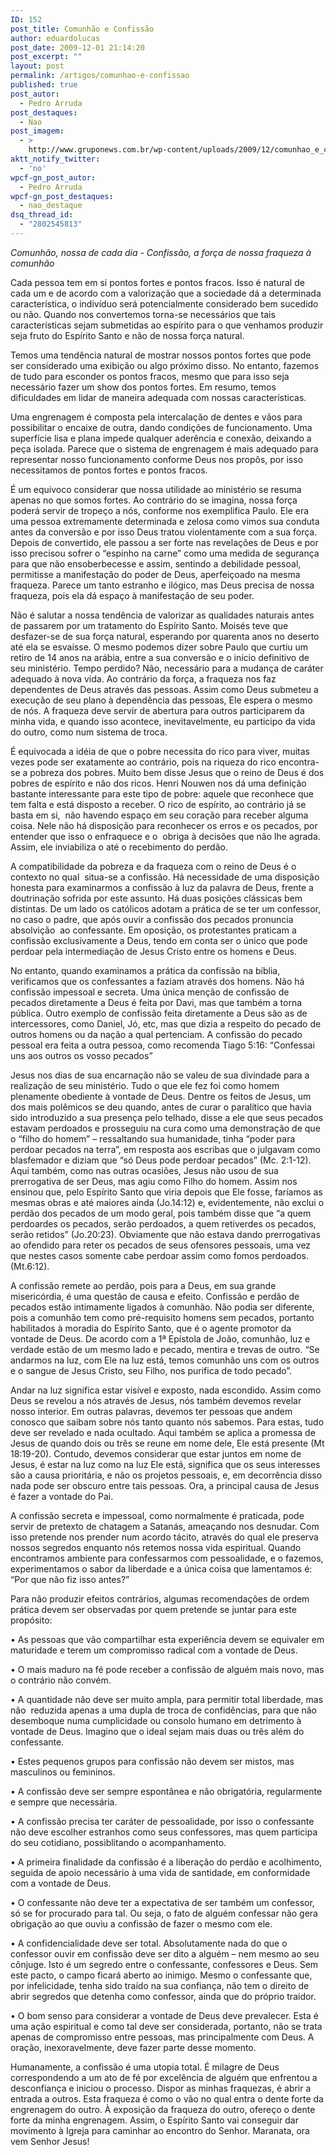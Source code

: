 ```yaml
---
ID: 152
post_title: Comunhão e Confissão
author: eduardolucas
post_date: 2009-12-01 21:14:20
post_excerpt: ""
layout: post
permalink: /artigos/comunhao-e-confissao
published: true
post_autor:
  - Pedro Arruda
post_destaques:
  - Nao
post_imagem:
  - >
    http://www.gruponews.com.br/wp-content/uploads/2009/12/comunhao_e_confissao.jpg
aktt_notify_twitter:
  - 'no'
wpcf-gn_post_autor:
  - Pedro Arruda
wpcf-gn_post_destaques:
  - nao_destaque
dsq_thread_id:
  - "2802545813"
---
```

<em>Comunhão, nossa de cada dia - Confissão, a força de nossa fraqueza à comunhão</em>

Cada pessoa tem em si pontos fortes e pontos fracos. Isso é natural de cada um e de acordo com a valorização que a sociedade dá a determinada característica, o indivíduo será potencialmente considerado bem sucedido ou não. Quando nos convertemos torna-se necessários que tais características sejam submetidas ao espírito para o que venhamos produzir seja fruto do Espírito Santo e não de nossa força natural.

Temos uma tendência natural de mostrar nossos pontos fortes que pode ser considerado uma exibição ou algo próximo disso. No entanto, fazemos de tudo para esconder os pontos fracos, mesmo que para isso seja necessário fazer um show dos pontos fortes. Em resumo, temos dificuldades em lidar de maneira adequada com nossas características.

Uma engrenagem é composta pela intercalação de dentes e vãos para possibilitar o encaixe de outra, dando condições de funcionamento. Uma superfície lisa e plana impede qualquer aderência e conexão, deixando a peça isolada. Parece que o sistema de engrenagem é mais adequado para representar nosso funcionamento conforme Deus nos propôs, por isso necessitamos de pontos fortes e pontos fracos.

É um equívoco considerar que nossa utilidade ao ministério se resuma apenas no que somos fortes. Ao contrário do se imagina, nossa força poderá servir de tropeço a nós, conforme nos exemplifica Paulo. Ele era uma pessoa extremamente determinada e zelosa como vimos sua conduta antes da conversão e por isso Deus tratou violentamente com a sua força. Depois de convertido, ele passou a ser forte nas revelações de Deus e por isso precisou sofrer o “espinho na carne” como uma medida de segurança para que não ensoberbecesse e assim, sentindo a debilidade pessoal, permitisse a manifestação do poder de Deus, aperfeiçoado na mesma fraqueza. Parece um tanto estranho e ilógico, mas Deus precisa de nossa fraqueza, pois ela dá espaço à manifestação de seu poder.

Não é salutar a nossa tendência de valorizar as qualidades naturais antes de passarem por um tratamento do Espírito Santo. Moisés teve que desfazer-se de sua força natural, esperando por quarenta anos no deserto até ela se esvaísse. O mesmo podemos dizer sobre Paulo que curtiu um retiro de 14 anos na arábia, entre a sua conversão e o início definitivo de seu ministério. Tempo perdido? Não, necessário para a mudança de caráter adequado à nova vida. Ao contrário da força, a fraqueza nos faz dependentes de Deus através das pessoas. Assim como Deus submeteu a execução de seu plano à dependência das pessoas, Ele espera o mesmo de nós. A fraqueza deve servir de abertura para outros participarem da minha vida, e quando isso acontece, inevitavelmente, eu participo da vida do outro, como num sistema de troca.

É equivocada a idéia de que o pobre necessita do rico para viver, muitas vezes pode ser exatamente ao contrário, pois na riqueza do rico encontra-se a pobreza dos pobres. Muito bem disse Jesus que o reino de Deus é dos pobres de espírito e não dos ricos. Henri Nouwen nos dá uma definição bastante interessante para este tipo de pobre: aquele que reconhece que tem falta e está disposto a receber. O rico de espírito, ao contrário já se basta em si,  não havendo espaço em seu coração para receber alguma coisa. Nele não há disposição para reconhecer os erros e os pecados, por entender que isso o enfraquece e o  obriga à decisões que não lhe agrada. Assim, ele inviabiliza o até o recebimento do perdão.

A compatibilidade da pobreza e da fraqueza com o reino de Deus é o contexto no qual  situa-se a confissão. Há necessidade de uma disposição honesta para examinarmos a confissão à luz da palavra de Deus, frente a doutrinação sofrida por este assunto. Há duas posições clássicas bem distintas. De um lado os católicos adotam a prática de se ter um confessor, no caso o padre, que após ouvir a confissão dos pecados pronuncia absolvição  ao confessante. Em oposição, os protestantes praticam a confissão exclusivamente a Deus, tendo em conta ser o único que pode perdoar pela intermediação de Jesus Cristo entre os homens e Deus.

No entanto, quando examinamos a prática da confissão na bíblia, verificamos que os confessantes a faziam através dos homens. Não há confissão impessoal e secreta. Uma única menção de confissão de pecados diretamente a Deus é feita por Davi, mas que também a torna pública. Outro exemplo de confissão feita diretamente a Deus são as de intercessores, como Daniel, Jó, etc, mas que dizia a respeito do pecado de outros homens ou da nação a qual pertenciam. A confissão do pecado pessoal era feita a outra pessoa, como recomenda Tiago 5:16: “Confessai uns aos outros os vosso pecados”

Jesus nos dias de sua encarnação não se valeu de sua divindade para a realização de seu ministério. Tudo o que ele fez foi como homem plenamente obediente à vontade de Deus. Dentre os feitos de Jesus, um dos mais polêmicos se deu quando, antes de curar o paralítico que havia sido introduzido a sua presença pelo telhado, disse a ele que seus pecados estavam perdoados e prosseguiu na cura como uma demonstração de que o “filho do homem” – ressaltando sua humanidade, tinha “poder para perdoar pecados na terra”, em resposta aos escribas que o julgavam como blasfemador e diziam que “só Deus pode perdoar pecados” (Mc. 2:1-12). Aqui também, como nas outras ocasiões, Jesus não usou de sua prerrogativa de ser Deus, mas agiu como Filho do homem. Assim nos ensinou que, pelo Espírito Santo que viria depois que Ele fosse, faríamos as mesmas obras e até maiores ainda (Jo.14:12) e, evidentemente, não exclui o perdão dos pecados de um modo geral, pois também disse que “a quem perdoardes os pecados, serão perdoados, a quem retiverdes os pecados, serão retidos” (Jo.20:23). Obviamente que não estava dando prerrogativas ao ofendido para reter os pecados de seus ofensores pessoais, uma vez que nestes casos somente cabe perdoar assim como fomos perdoados. (Mt.6:12).

A confissão remete ao perdão, pois para a Deus, em sua grande misericórdia, é uma questão de causa e efeito. Confissão e perdão de pecados estão intimamente ligados à comunhão. Não podia ser diferente, pois a comunhão tem como pré-requisito homens sem pecados, portanto habilitados à moradia do Espírito Santo, que é o agente promotor da vontade de Deus. De acordo com a 1ª Epístola de João, comunhão, luz e verdade estão de um mesmo lado e pecado, mentira e trevas de outro. “Se andarmos na luz, com Ele na luz está, temos comunhão uns com os outros e o sangue de Jesus Cristo, seu Filho, nos purifica de todo pecado”.

Andar na luz significa estar visível e exposto, nada escondido. Assim como Deus se revelou a nós através de Jesus, nós também devemos revelar nosso interior. Em outras palavras, devemos ter pessoas que andem conosco que saibam sobre nós tanto quanto nós sabemos. Para estas, tudo deve ser revelado e nada ocultado. Aqui também se aplica a promessa de Jesus de quando dois ou três se reune em nome dele, Ele está presente (Mt 18:19-20). Contudo, devemos considerar que estar juntos em nome de Jesus, é estar na luz como na luz Ele está, significa que os seus interesses são a causa prioritária, e não os projetos pessoais, e, em decorrência disso nada pode ser obscuro entre tais pessoas. Ora, a principal causa de Jesus é fazer a vontade do Pai.

A confissão secreta e impessoal, como normalmente é praticada, pode servir de pretexto de chatagem a Satanás, ameaçando nos desnudar. Com isso pretende nos prender num acordo tácito, através do qual ele preserva nossos segredos enquanto nós retemos nossa vida espiritual. Quando encontramos ambiente para confessarmos com pessoalidade, e o fazemos, experimentamos o sabor da liberdade e a única coisa que lamentamos é: “Por que não fiz isso antes?”

Para não produzir efeitos contrários, algumas recomendações de ordem prática devem ser observadas por quem pretende se juntar para este propósito:

• As pessoas que vão compartilhar esta experiência devem se equivaler em maturidade e terem um compromisso radical com a vontade de Deus.

• O mais maduro na fé pode receber a confissão de alguém mais novo, mas o contrário não convém.

• A quantidade não deve ser muito ampla, para permitir total liberdade, mas não  reduzida apenas a uma dupla de troca de confidências, para que não desemboque numa cumplicidade ou consolo humano em detrimento à vontade de Deus. Imagino que o ideal sejam mais duas ou três além do confessante.

• Estes pequenos grupos para confissão não devem ser mistos, mas masculinos ou femininos.

• A confissão deve ser sempre espontânea e não obrigatória, regularmente e sempre que necessária.

• A confissão precisa ter caráter de pessoalidade, por isso o confessante não deve escolher estranhos como seus confessores, mas quem participa do seu cotidiano, possiblitando o acompanhamento.

• A primeira finalidade da confissão é a liberação do perdão e acolhimento, seguida de apoio necessário à uma vida de santidade, em conformidade com a vontade de Deus.

• O confessante não deve ter a expectativa de ser também um confessor, só se for procurado para tal. Ou seja, o fato de alguém confessar não gera obrigação ao que ouviu a confissão de fazer o mesmo com ele.

• A confidencialidade deve ser total. Absolutamente nada do que o confessor ouvir em confissão deve ser dito a alguém – nem mesmo ao seu cônjuge. Isto é um segredo entre o confessante, confessores e Deus. Sem este pacto, o campo ficará aberto ao inimigo. Mesmo o confessante que, por infelicidade, tenha sido traído na sua confiança, não tem o direito de abrir segredos que detenha como confessor, ainda que do próprio traidor.

• O bom senso para considerar a vontade de Deus deve prevalecer. Esta é uma ação espiritual e como tal deve ser considerada, portanto, não se trata apenas de compromisso entre pessoas, mas principalmente com Deus. A oração, inexoravelmente, deve fazer parte desse momento.

Humanamente, a confissão é uma utopia total. É milagre de Deus correspondendo a um ato de fé por excelência de alguém que enfrentou a desconfiança e iniciou o processo. Dispor as minhas fraquezas, é abrir a entrada a outros. Esta fraqueza é como o vão no qual entra o dente forte da engrenagem do outro. À exposição da fraqueza do outro, ofereço o dente forte da minha engrenagem. Assim, o Espírito Santo vai conseguir dar movimento à Igreja para caminhar ao encontro do Senhor. Maranata, ora vem Senhor Jesus!
